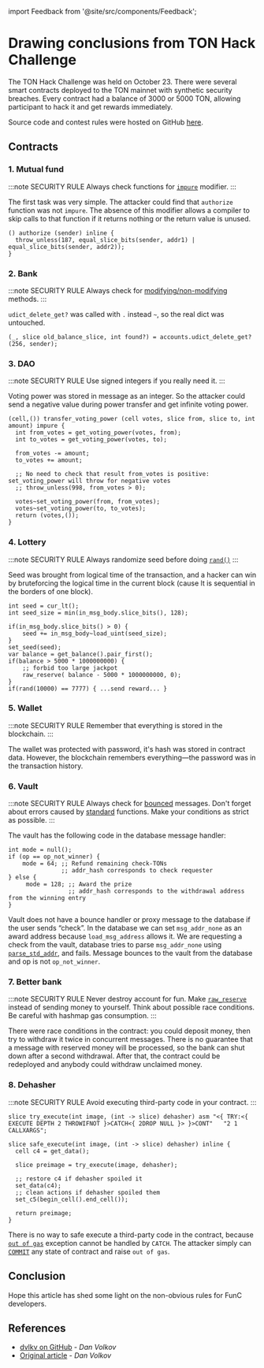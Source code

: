 import Feedback from '@site/src/components/Feedback';

# Drawing conclusions from TON Hack Challenge

The TON Hack Challenge was held on October 23.
There were several smart contracts deployed to the TON mainnet with synthetic security breaches. Every contract had a balance of 3000 or 5000 TON, allowing participant to hack it and get rewards immediately.

Source code and contest rules were hosted on GitHub [here](https://github.com/ton-blockchain/hack-challenge-1).

## Contracts

### 1. Mutual fund

:::note SECURITY RULE
Always check functions for [`impure`](/v3/documentation/smart-contracts/func/docs/functions#impure-specifier) modifier.
:::

The first task was very simple. The attacker could find that `authorize` function was not `impure`. The absence of this modifier allows a compiler to skip calls to that function if it returns nothing or the return value is unused.

```func
() authorize (sender) inline {
  throw_unless(187, equal_slice_bits(sender, addr1) | equal_slice_bits(sender, addr2));
}
```

### 2. Bank

:::note SECURITY RULE
Always check for [modifying/non-modifying](/v3/documentation/smart-contracts/func/docs/statements#methods-calls) methods.
:::

`udict_delete_get?` was called with `.` instead `~`, so the real dict was untouched.

```func
(_, slice old_balance_slice, int found?) = accounts.udict_delete_get?(256, sender);
```

### 3. DAO

:::note SECURITY RULE
Use signed integers if you really need it.
:::

Voting power was stored in message as an integer. So the attacker could send a negative value during power transfer and get infinite voting power.

```func
(cell,()) transfer_voting_power (cell votes, slice from, slice to, int amount) impure {
  int from_votes = get_voting_power(votes, from);
  int to_votes = get_voting_power(votes, to);

  from_votes -= amount;
  to_votes += amount;

  ;; No need to check that result from_votes is positive: set_voting_power will throw for negative votes
  ;; throw_unless(998, from_votes > 0);

  votes~set_voting_power(from, from_votes);
  votes~set_voting_power(to, to_votes);
  return (votes,());
}
```

### 4. Lottery

:::note SECURITY RULE
Always randomize seed before doing [`rand()`](/v3/documentation/smart-contracts/func/docs/stdlib#rand)
:::

Seed was brought from logical time of the transaction, and a hacker can win by bruteforcing the logical time in the current block (cause lt is sequential in the borders of one block).

```func
int seed = cur_lt();
int seed_size = min(in_msg_body.slice_bits(), 128);

if(in_msg_body.slice_bits() > 0) {
    seed += in_msg_body~load_uint(seed_size);
}
set_seed(seed);
var balance = get_balance().pair_first();
if(balance > 5000 * 1000000000) {
    ;; forbid too large jackpot
    raw_reserve( balance - 5000 * 1000000000, 0);
}
if(rand(10000) == 7777) { ...send reward... }
```

### 5. Wallet

:::note SECURITY RULE
Remember that everything is stored in the blockchain.
:::

The wallet was protected with password, it's hash was stored in contract data. However, the blockchain remembers everything—the password was in the transaction history.

### 6. Vault

:::note SECURITY RULE
Always check for [bounced](/v3/documentation/smart-contracts/message-management/non-bounceable-messages) messages.
Don't forget about errors caused by [standard](/v3/documentation/smart-contracts/func/docs/stdlib/) functions.
Make your conditions as strict as possible.
:::

The vault has the following code in the database message handler:

```func
int mode = null();
if (op == op_not_winner) {
    mode = 64; ;; Refund remaining check-TONs
               ;; addr_hash corresponds to check requester
} else {
     mode = 128; ;; Award the prize
                 ;; addr_hash corresponds to the withdrawal address from the winning entry
}
```

Vault does not have a bounce handler or proxy message to the database if the user sends “check”. In the database we can set `msg_addr_none` as an award address because `load_msg_address` allows it. We are requesting a check from the vault, database tries to parse `msg_addr_none` using [`parse_std_addr`](/v3/documentation/smart-contracts/func/docs/stdlib#parse_std_addr), and fails. Message bounces to the vault from the database and op is not `op_not_winner`.

### 7. Better bank

:::note SECURITY RULE
Never destroy account for fun.
Make [`raw_reserve`](/v3/documentation/smart-contracts/func/docs/stdlib#raw_reserve) instead of sending money to yourself.
Think about possible race conditions.
Be careful with hashmap gas consumption.
:::

There were race conditions in the contract: you could deposit money, then try to withdraw it twice in concurrent messages. There is no guarantee that a message with reserved money will be processed, so the bank can shut down after a second withdrawal. After that, the contract could be redeployed and anybody could withdraw unclaimed money.

### 8. Dehasher

:::note SECURITY RULE
Avoid executing third-party code in your contract.
:::

```func
slice try_execute(int image, (int -> slice) dehasher) asm "<{ TRY:<{ EXECUTE DEPTH 2 THROWIFNOT }>CATCH<{ 2DROP NULL }> }>CONT"   "2 1 CALLXARGS";

slice safe_execute(int image, (int -> slice) dehasher) inline {
  cell c4 = get_data();

  slice preimage = try_execute(image, dehasher);

  ;; restore c4 if dehasher spoiled it
  set_data(c4);
  ;; clean actions if dehasher spoiled them
  set_c5(begin_cell().end_cell());

  return preimage;
}
```

There is no way to safe execute a third-party code in the contract, because [`out of gas`](/v3/documentation/tvm/tvm-exit-codes#standard-exit-codes) exception cannot be handled by `CATCH`. The attacker simply can [`COMMIT`](/v3/documentation/tvm/instructions#F80F) any state of contract and raise `out of gas`.

## Conclusion

Hope this article has shed some light on the non-obvious rules for FunC developers.

## References

- [dvlkv on GitHub](https://github.com/dvlkv) - _Dan Volkov_
- [Original article](https://dev.to/dvlkv/drawing-conclusions-from-ton-hack-challenge-1aep) - _Dan Volkov_

<Feedback />

